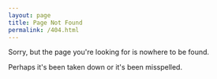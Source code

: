 ```yaml
---
layout: page
title: Page Not Found
permalink: /404.html
---
```


Sorry, but the page you're looking for is nowhere to be found.

Perhaps it's been taken down or it's been misspelled.
